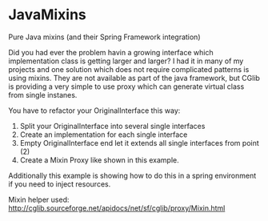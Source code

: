 # JavaMixins
Pure Java mixins (and their Spring Framework integration)

Did you had ever the problem havin a growing interface which implementation class is getting larger and larger? I had it in many of my projects and one solution which does not require complicated patterns is using mixins. They are not available as part of the java framework, but CGlib is providing a very simple to use proxy which can generate virtual class from single instanes. 

You have to refactor your OriginalInterface this way: 

1. Split your OriginalInterface into several single interfaces 
2. Create an implementation for each single interface
3. Empty OriginalInterface end let it extends all single interfaces from point (2)
4. Create a Mixin Proxy like shown in this example. 

Additionally this example is showing how to do this in a spring environment if you need to inject resources. 

Mixin helper used: http://cglib.sourceforge.net/apidocs/net/sf/cglib/proxy/Mixin.html



